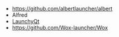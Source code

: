 - https://github.com/albertlauncher/albert
- Alfred
- [LaunchyQt](https://github.com/samsonwang/LaunchyQt)
- https://github.com/Wox-launcher/Wox

